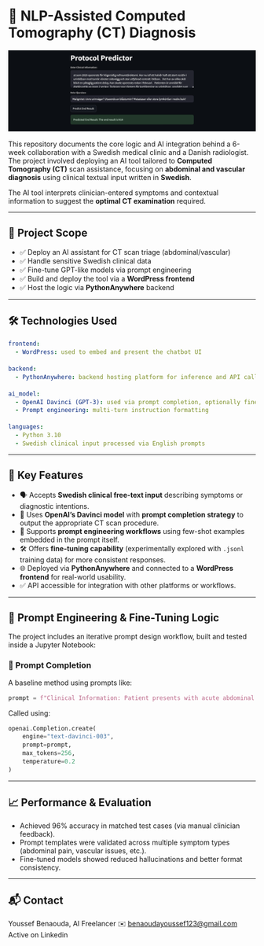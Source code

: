 # 🧠 NLP-Assisted Computed Tomography (CT) Diagnosis 

![App Demo](Assets/demo2.png)

This repository documents the core logic and AI integration behind a 6-week collaboration with a Swedish medical clinic and a Danish radiologist. The project involved deploying an AI tool tailored to **Computed Tomography (CT)** scan assistance, focusing on **abdominal and vascular diagnosis** using clinical textual input written in **Swedish**.

The AI tool interprets clinician-entered symptoms and contextual information to suggest the **optimal CT examination** required.

---

## 📌 Project Scope

- ✅ Deploy an AI assistant for CT scan triage (abdominal/vascular)
- ✅ Handle sensitive Swedish clinical data
- ✅ Fine-tune GPT-like models via prompt engineering
- ✅ Build and deploy the tool via a **WordPress frontend**
- ✅ Host the logic via **PythonAnywhere** backend

---

## 🛠️ Technologies Used

```yaml
frontend:
  - WordPress: used to embed and present the chatbot UI

backend:
  - PythonAnywhere: backend hosting platform for inference and API calls

ai_model:
  - OpenAI Davinci (GPT-3): used via prompt completion, optionally fine-tuned
  - Prompt engineering: multi-turn instruction formatting

languages:
  - Python 3.10
  - Swedish clinical input processed via English prompts

```
---

## 🚀 Key Features

- 🗣️ Accepts **Swedish clinical free-text input** describing symptoms or diagnostic intentions.
- 🧠 Uses **OpenAI’s Davinci model** with **prompt completion strategy** to output the appropriate CT scan procedure.
- 🔄 Supports **prompt engineering workflows** using few-shot examples embedded in the prompt itself.
- 🛠️ Offers **fine-tuning capability** (experimentally explored with `.jsonl` training data) for more consistent responses.
- 🌐 Deployed via **PythonAnywhere** and connected to a **WordPress frontend** for real-world usability.
- ✅ API accessible for integration with other platforms or workflows.

---

## 🔬 Prompt Engineering & Fine-Tuning Logic

The project includes an iterative prompt design workflow, built and tested inside a Jupyter Notebook:

### 🔄 Prompt Completion 

A baseline method using prompts like:

```python
prompt = f"Clinical Information: Patient presents with acute abdominal pain and prior history of vascular disease. \nCT Scan Recommendation:"
```

Called using:

```python
openai.Completion.create(
    engine="text-davinci-003",
    prompt=prompt,
    max_tokens=256,
    temperature=0.2
)
```
---

## 📈 Performance & Evaluation
- Achieved 96% accuracy in matched test cases (via manual clinician feedback).
- Prompt templates were validated across multiple symptom types (abdominal pain, vascular issues, etc.).
- Fine-tuned models showed reduced hallucinations and better format consistency.

---
## 📬 Contact

Youssef Benaouda, AI Freelancer 
✉️ benaoudayoussef123@gmail.com
Active on Linkedin
